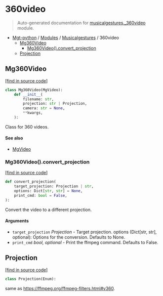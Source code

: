 # 360video

> Auto-generated documentation for [musicalgestures._360video](https://github.com/fourMs/MGT-python/blob/master/musicalgestures/_360video.py) module.

- [Mgt-python](../README.md#mgt-python) / [Modules](../MODULES.md#mgt-python-modules) / [Musicalgestures](index.md#musicalgestures) / 360video
    - [Mg360Video](#mg360video)
        - [Mg360Video().convert_projection](#mg360videoconvert_projection)
    - [Projection](#projection)

## Mg360Video

[[find in source code]](https://github.com/fourMs/MGT-python/blob/master/musicalgestures/_360video.py#L91)

```python
class Mg360Video(MgVideo):
    def __init__(
        filename: str,
        projection: str | Projection,
        camera: str = None,
        **kwargs,
    ):
```

Class for 360 videos.

#### See also

- [MgVideo](_video.md#mgvideo)

### Mg360Video().convert_projection

[[find in source code]](https://github.com/fourMs/MGT-python/blob/master/musicalgestures/_360video.py#L123)

```python
def convert_projection(
    target_projection: Projection | str,
    options: Dict[str, str] = None,
    print_cmd: bool = False,
):
```

Convert the video to a different projection.

#### Arguments

- `target_projection` *Projection* - Target projection.
options (Dict[str, str], optional): Options for the conversion. Defaults to None.
- `print_cmd` *bool, optional* - Print the ffmpeg command. Defaults to False.

## Projection

[[find in source code]](https://github.com/fourMs/MGT-python/blob/master/musicalgestures/_360video.py#L9)

```python
class Projection(Enum):
```

same as https://ffmpeg.org/ffmpeg-filters.html#v360.
